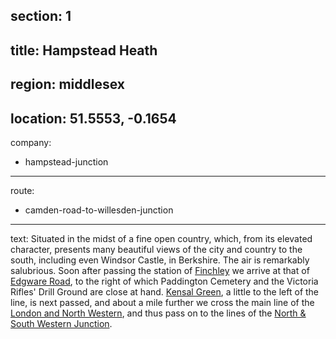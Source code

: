 section: 1
----
title: Hampstead Heath
----
region: middlesex
----
location: 51.5553, -0.1654
----
company:
- hampstead-junction
----
route:
- camden-road-to-willesden-junction
----
text: Situated in the midst of a fine open country, which, from its elevated character, presents many beautiful views of the city and country to the south, including even Windsor Castle, in Berkshire. The air is remarkably salubrious. Soon after passing the station of [Finchley](/stations/finchley) we arrive at that of [Edgware Road](/stations/edgware-road), to the right of which Paddington Cemetery and the Victoria Rifles' Drill Ground are close at hand. [Kensal Green](/stations/kensal-green), a little to the left of the line, is next passed, and about a mile further we cross the main line of the [London and North Western](/companies/london-and-south-western), and thus pass on to the lines of the [North & South Western Junction](/companies/north-and-south-western-junction).
